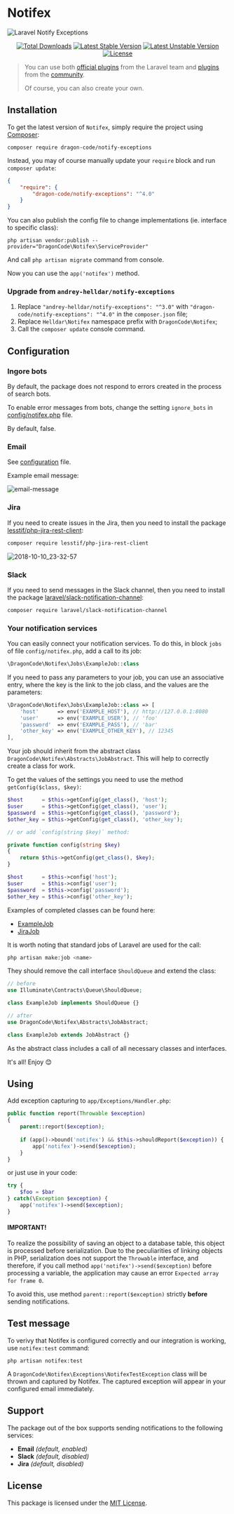 # Notifex

<img src="https://preview.dragon-code.pro/TheDragonCode/notifex.svg?brand=laravel" alt="Laravel Notify Exceptions"/>

<p align="center">
    <a href="https://packagist.org/packages/dragon-code/notify-exceptions"><img src="https://img.shields.io/packagist/dt/dragon-code/notify-exceptions.svg?style=flat-square" alt="Total Downloads" /></a>
    <a href="https://packagist.org/packages/dragon-code/notify-exceptions"><img src="https://poser.pugx.org/dragon-code/notify-exceptions/v/stable?format=flat-square" alt="Latest Stable Version" /></a>
    <a href="https://packagist.org/packages/dragon-code/notify-exceptions"><img src="https://poser.pugx.org/dragon-code/notify-exceptions/v/unstable?format=flat-square" alt="Latest Unstable Version" /></a>
    <a href="LICENSE"><img src="https://poser.pugx.org/dragon-code/notify-exceptions/license?format=flat-square" alt="License" /></a>
</p>

> You can use both [official plugins](https://laravel.com/docs/10.x/notifications) from the Laravel team and [plugins](https://laravel-notification-channels.com/) from the [community](https://laravel-notification-channels.com/).
>
> Of course, you can also create your own.


## Installation

To get the latest version of `Notifex`, simply require the project using [Composer](https://getcomposer.org):

```
composer require dragon-code/notify-exceptions
```

Instead, you may of course manually update your `require` block and run `composer update`:

```json
{
    "require": {
        "dragon-code/notify-exceptions": "^4.0"
    }
}
```

You can also publish the config file to change implementations (ie. interface to specific class):

```
php artisan vendor:publish --provider="DragonCode\Notifex\ServiceProvider"
```

And call `php artisan migrate` command from console.

Now you can use the `app('notifex')` method.

### Upgrade from `andrey-helldar/notify-exceptions`

1. Replace `"andrey-helldar/notify-exceptions": "^3.0"` with `"dragon-code/notify-exceptions": "^4.0"` in the `composer.json` file;
3. Replace `Helldar\Notifex` namespace prefix with `DragonCode\Notifex`;
4. Call the `composer update` console command.

## Configuration

### Ingore bots

By default, the package does not respond to errors created in the process of search bots.

To enable error messages from bots, change the setting `ignore_bots` in [config/notifex.php](config/notifex.php) file.

By default, false.


### Email

See [configuration](config/notifex.php) file.

Example email message:

![email-message](https://user-images.githubusercontent.com/10347617/53572196-c003c700-3b7b-11e9-93e0-bff5aab01078.png)


### Jira

If you need to create issues in the Jira, then you need to install the package [lesstif/php-jira-rest-client](https://github.com/lesstif/php-jira-rest-client):

```bash
composer require lesstif/php-jira-rest-client
```

![2018-10-10_23-32-57](https://user-images.githubusercontent.com/10347617/46765597-187b1a80-cce8-11e8-91c4-ca2fffad88ff.png)


### Slack

If you need to send messages in the Slack channel, then you need to install the
package [laravel/slack-notification-channel](https://packagist.org/packages/laravel/slack-notification-channel):

```bash
composer require laravel/slack-notification-channel
```

### Your notification services

You can easily connect your notification services. To do this, in block `jobs` of file `config/notifex.php`, add a call to its job:

```php
\DragonCode\Notifex\Jobs\ExampleJob::class
```

If you need to pass any parameters to your job, you can use an associative entry, where the key is the link to the job class, and the values are the parameters:

```php
\DragonCode\Notifex\Jobs\ExampleJob::class => [
    'host'      => env('EXAMPLE_HOST'), // http://127.0.0.1:8080
    'user'      => env('EXAMPLE_USER'), // 'foo'
    'password'  => env('EXAMPLE_PASS'), // 'bar'
    'other_key' => env('EXAMPLE_OTHER_KEY'), // 12345
],
```

Your job should inherit from the abstract class `DragonCode\Notifex\Abstracts\JobAbstract`. This will help to correctly create a class for work.

To get the values of the settings you need to use the method `getConfig($class, $key)`:

```php
$host      = $this->getConfig(get_class(), 'host');
$user      = $this->getConfig(get_class(), 'user');
$password  = $this->getConfig(get_class(), 'password');
$other_key = $this->getConfig(get_class(), 'other_key');

// or add `config(string $key)` method:

private function config(string $key)
{
    return $this->getConfig(get_class(), $key);
}

$host      = $this->config('host');
$user      = $this->config('user');
$password  = $this->config('password');
$other_key = $this->config('other_key');
```

Examples of completed classes can be found here:

* [ExampleJob](src/Jobs/ExampleJob.php)
* [JiraJob](src/Jobs/JiraJob.php)

It is worth noting that standard jobs of Laravel are used for the call:

```bash
php artisan make:job <name>
```

They should remove the call interface `ShouldQueue` and extend the class:

```php
// before
use Illuminate\Contracts\Queue\ShouldQueue;

class ExampleJob implements ShouldQueue {}

// after
use DragonCode\Notifex\Abstracts\JobAbstract;

class ExampleJob extends JobAbstract {}
```

As the abstract class includes a call of all necessary classes and interfaces.

It's all! Enjoy 😊


## Using

Add exception capturing to `app/Exceptions/Handler.php`:

```php
public function report(Throwable $exception)
{
    parent::report($exception);
    
    if (app()->bound('notifex') && $this->shouldReport($exception)) {
        app('notifex')->send($exception);
    }
}
```

or just use in your code:

```php
try {
    $foo = $bar
} catch(\Exception $exception) {
    app('notifex')->send($exception);
}
```

#### **IMPORTANT!**

To realize the possibility of saving an object to a database table, this object is processed before serialization. Due to the peculiarities of linking objects in PHP, serialization
does not support the `Throwable` interface, and therefore, if you call method `app('notifex')->send($exception)` before processing a variable, the application may cause an
error `Expected array for frame 0`.

To avoid this, use method `parent::report($exception)` strictly **before** sending notifications.


## Test message

To verivy that Notifex is configured correctly and our integration is working, use `notifex:test` command:

```
php artisan notifex:test
```

A `DragonCode\Notifex\Exceptions\NotifexTestException` class will be thrown and captured by Notifex. The captured exception will appear in your configured email immediately.


## Support

The package out of the box supports sending notifications to the following services:

* **Email** _(default, enabled)_
* **Slack** _(default, disabled)_
* **Jira** _(default, disabled)_

## License

This package is licensed under the [MIT License](LICENSE).
